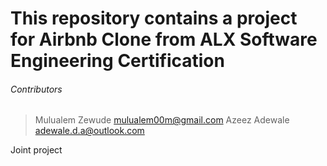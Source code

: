 # This repository contains a project for Airbnb Clone from ALX Software Engineering Certification

###### Contributors

> Mulualem Zewude <mulualem00m@gmail.com>
> Azeez Adewale <adewale.d.a@outlook.com>

Joint project
